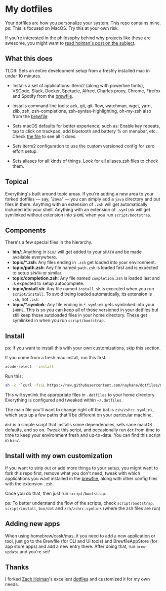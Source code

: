 # My dotfiles

Your dotfiles are how you personalize your system. This repo contains mine.
ps: This is focused on MacOS. Try this at your own risk.

If you're interested in the philosophy behind why projects like these are
awesome, you might want to [read holman's post on the
subject](http://zachholman.com/2010/08/dotfiles-are-meant-to-be-forked/).

## What this does
TLDR: Sets an entire development setup from a freshly installed mac in under 10 minutes.

* Installs a set of applications: 
Iterm2 (along with powerline fonts), VSCode, Slack, Docker, Spetacle, Alfred, Charles proxy, Chrome, Firefox and Spotify from the [brewfile](/homebrew/Brewfile).

* Installs command line tools:
ack, git, git-flow, watchman, wget, yarn, zlib, zsh, zsh-completions, zsh-syntax-highlighting, oh-my-zsh also from the [brewfile](/homebrew/Brewfile)

* Sets macOS defaults for better experience, such as:
Enable key repeats, tap to click on trackpad, add bluetooth and battery % on menubar, etc. Check [the file](/macos/set-defaults.sh) to see all it does.

* Sets iterm2 configuration to use the custom versioned config for zero effort setup.

* Sets aliases for all kinds of things. Look for all aliases.zsh files to check them.


## Topical

Everything's built around topic areas. If you're adding a new area to your
forked dotfiles — say, "Java" — you can simply add a `java` directory and put
files in there. Anything with an extension of `.zsh` will get automatically
included into your shell. Anything with an extension of `.symlink` will get
symlinked without extension into `$HOME` when you run `script/bootstrap`.

## Components

There's a few special files in the hierarchy.

- **bin/**: Anything in `bin/` will get added to your `$PATH` and be made
  available everywhere.
- **topic/\*.zsh**: Any files ending in `.zsh` get loaded into your
  environment.
- **topic/path.zsh**: Any file named `path.zsh` is loaded first and is
  expected to setup `$PATH` or similar.
- **topic/completion.zsh**: Any file named `completion.zsh` is loaded
  last and is expected to setup autocomplete.
- **topic/install.sh**: Any file named `install.sh` is executed when you run `script/install`. To avoid being loaded automatically, its extension is `.sh`, not `.zsh`.
- **topic/\*.symlink**: Any file ending in `*.symlink` gets symlinked into
  your `$HOME`. This is so you can keep all of those versioned in your dotfiles
  but still keep those autoloaded files in your home directory. These get
  symlinked in when you run `script/bootstrap`.

## Install
ps: If you want to install this with your own customizations, skip this section.

If you come from a fresh mac install, run this first:
```sh
xcode-select --install
```

Run this:

```sh
sh -c "`curl -fsSL https://raw.githubusercontent.com/nayhane/dotfiles/master/start.sh `"
```

This will symlink the appropriate files in `.dotfiles` to your home directory.
Everything is configured and tweaked within `~/.dotfiles`.

The main file you'll want to change right off the bat is `zsh/zshrc.symlink`,
which sets up a few paths that'll be different on your particular machine.

`dot` is a simple script that installs some dependencies, sets sane macOS
defaults, and so on. Tweak this script, and occasionally run `dot` from
time to time to keep your environment fresh and up-to-date. You can find
this script in `bin/`.

## Install with my own customization

If you want to strip out or add more things to your setup, you might want to fork this repo first, remove what you don't need, tweak with which applications you want installed in the [brewfile](/homebrew/Brewfile), along with other config files with the extension `.zsh`.

Once you do that, then just run `script/bootstrap`.

ps: To better understand the flow of the scripts, check `script/bootstrap`, `script/install`, `bin/dot` and `zsh/zshrc.symlink` (where the zsh files are run)

## Adding new apps

When using homebrew/cask/mas, if you need to add a new application or tool, just go to the Brewfile (for CLI and UI tools) and BrewfileAppStore (for app store apps) and add a new entry there. After doing that, run `brew-update` and you're set!

## Thanks

I forked [Zach Holman](http://github.com/holman)'s excellent
[dotfiles](http://github.com/holman/dotfiles) and customized it for my own needs.
